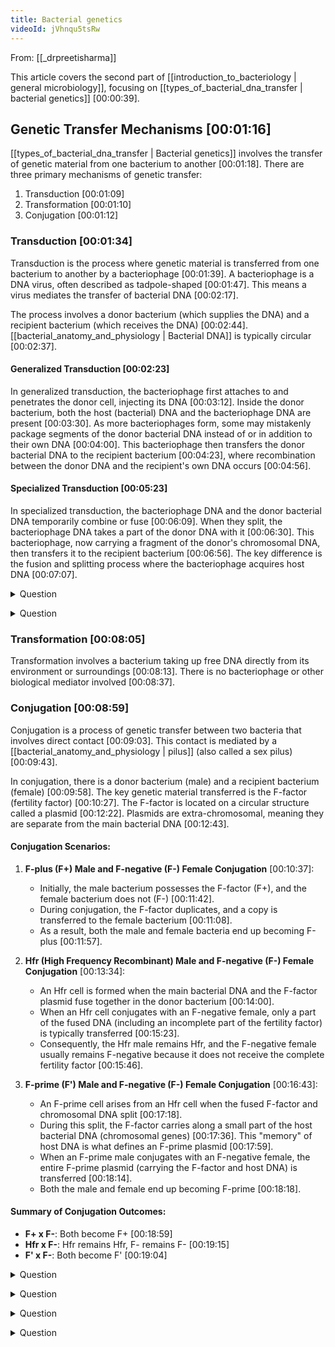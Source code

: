 ```yaml
---
title: Bacterial genetics
videoId: jVhnqu5tsRw
---
```


From: [[_drpreetisharma]] <br/> 

This article covers the second part of [[introduction_to_bacteriology | general microbiology]], focusing on [[types_of_bacterial_dna_transfer | bacterial genetics]] <a class="yt-timestamp" data-t="00:00:39">[00:00:39]</a>.

## Genetic Transfer Mechanisms <a class="yt-timestamp" data-t="00:01:16">[00:01:16]</a>

[[types_of_bacterial_dna_transfer | Bacterial genetics]] involves the transfer of genetic material from one bacterium to another <a class="yt-timestamp" data-t="00:01:18">[00:01:18]</a>. There are three primary mechanisms of genetic transfer:
1.  Transduction <a class="yt-timestamp" data-t="00:01:09">[00:01:09]</a>
2.  Transformation <a class="yt-timestamp" data-t="00:01:10">[00:01:10]</a>
3.  Conjugation <a class="yt-timestamp" data-t="00:01:12">[00:01:12]</a>

### Transduction <a class="yt-timestamp" data-t="00:01:34">[00:01:34]</a>

Transduction is the process where genetic material is transferred from one bacterium to another by a bacteriophage <a class="yt-timestamp" data-t="00:01:39">[00:01:39]</a>.
A bacteriophage is a DNA virus, often described as tadpole-shaped <a class="yt-timestamp" data-t="00:01:47">[00:01:47]</a>. This means a virus mediates the transfer of bacterial DNA <a class="yt-timestamp" data-t="00:02:17">[00:02:17]</a>.

The process involves a donor bacterium (which supplies the DNA) and a recipient bacterium (which receives the DNA) <a class="yt-timestamp" data-t="00:02:44">[00:02:44]</a>. [[bacterial_anatomy_and_physiology | Bacterial DNA]] is typically circular <a class="yt-timestamp" data-t="00:02:37">[00:02:37]</a>.

#### Generalized Transduction <a class="yt-timestamp" data-t="00:02:23">[00:02:23]</a>
In generalized transduction, the bacteriophage first attaches to and penetrates the donor cell, injecting its DNA <a class="yt-timestamp" data-t="00:03:12">[00:03:12]</a>. Inside the donor bacterium, both the host (bacterial) DNA and the bacteriophage DNA are present <a class="yt-timestamp" data-t="00:03:30">[00:03:30]</a>. As more bacteriophages form, some may mistakenly package segments of the donor bacterial DNA instead of or in addition to their own DNA <a class="yt-timestamp" data-t="00:04:00">[00:04:00]</a>. This bacteriophage then transfers the donor bacterial DNA to the recipient bacterium <a class="yt-timestamp" data-t="00:04:23">[00:04:23]</a>, where recombination between the donor DNA and the recipient's own DNA occurs <a class="yt-timestamp" data-t="00:04:56">[00:04:56]</a>.

#### Specialized Transduction <a class="yt-timestamp" data-t="00:05:23">[00:05:23]</a>
In specialized transduction, the bacteriophage DNA and the donor bacterial DNA temporarily combine or fuse <a class="yt-timestamp" data-t="00:06:09">[00:06:09]</a>. When they split, the bacteriophage DNA takes a part of the donor DNA with it <a class="yt-timestamp" data-t="00:06:30">[00:06:30]</a>. This bacteriophage, now carrying a fragment of the donor's chromosomal DNA, then transfers it to the recipient bacterium <a class="yt-timestamp" data-t="00:06:56">[00:06:56]</a>. The key difference is the fusion and splitting process where the bacteriophage acquires host DNA <a class="yt-timestamp" data-t="00:07:07">[00:07:07]</a>.

<p>
<details>
<summary>Question</summary>
<blockquote style="background-color: #f0f0f0; padding: 15px; border-radius: 5px;">
  <p>DNA transfer in a bacteria via a fudge is known as which of the following <a class="yt-timestamp" data-t="00:54:19">[00:54:19]</a> conjugation transduction transformation or translation <a class="yt-timestamp" data-t="00:54:23">[00:54:23]</a></p>
</blockquote>
<p>
<details>
<summary>Answer</summary>
Transduction <a class="yt-timestamp" data-t="00:20:18">[00:20:18]</a>
</details>
</p>
</details>
</p>

<p>
<details>
<summary>Question</summary>
<blockquote style="background-color: #f0f0f0; padding: 15px; border-radius: 5px;">
  <p>Transduction is defined as what <a class="yt-timestamp" data-t="00:28:30">[00:28:30]</a> bacterial medial viral recombination <a class="yt-timestamp" data-t="00:28:33">[00:28:33]</a> viral mediated viral recombination viral mediated bacterial recombination or <a class="yt-timestamp" data-t="00:28:39">[00:28:39]</a> bacterial mediated bacterial recombination <a class="yt-timestamp" data-t="00:28:41">[00:28:41]</a></p>
</blockquote>
<p>
<details>
<summary>Answer</summary>
Viral mediated bacterial recombination <a class="yt-timestamp" data-t="00:21:33">[00:21:33]</a>. The virus (bacteriophage) is the mediator, and the recombination occurs between bacteria <a class="yt-timestamp" data-t="00:21:26">[00:21:26]</a>.
</details>
</p>
</details>
</p>

### Transformation <a class="yt-timestamp" data-t="00:08:05">[00:08:05]</a>

Transformation involves a bacterium taking up free DNA directly from its environment or surroundings <a class="yt-timestamp" data-t="00:08:13">[00:08:13]</a>. There is no bacteriophage or other biological mediator involved <a class="yt-timestamp" data-t="00:08:37">[00:08:37]</a>.

### Conjugation <a class="yt-timestamp" data-t="00:08:59">[00:08:59]</a>

Conjugation is a process of genetic transfer between two bacteria that involves direct contact <a class="yt-timestamp" data-t="00:09:03">[00:09:03]</a>. This contact is mediated by a [[bacterial_anatomy_and_physiology | pilus]] (also called a sex pilus) <a class="yt-timestamp" data-t="00:09:43">[00:09:43]</a>.

In conjugation, there is a donor bacterium (male) and a recipient bacterium (female) <a class="yt-timestamp" data-t="00:09:58">[00:09:58]</a>. The key genetic material transferred is the F-factor (fertility factor) <a class="yt-timestamp" data-t="00:10:27">[00:10:27]</a>. The F-factor is located on a circular structure called a plasmid <a class="yt-timestamp" data-t="00:12:22">[00:12:22]</a>. Plasmids are extra-chromosomal, meaning they are separate from the main bacterial DNA <a class="yt-timestamp" data-t="00:12:43">[00:12:43]</a>.

#### Conjugation Scenarios:

1.  **F-plus (F+) Male and F-negative (F-) Female Conjugation** <a class="yt-timestamp" data-t="00:10:37">[00:10:37]</a>:
    *   Initially, the male bacterium possesses the F-factor (F+), and the female bacterium does not (F-) <a class="yt-timestamp" data-t="00:11:42">[00:11:42]</a>.
    *   During conjugation, the F-factor duplicates, and a copy is transferred to the female bacterium <a class="yt-timestamp" data-t="00:11:08">[00:11:08]</a>.
    *   As a result, both the male and female bacteria end up becoming F-plus <a class="yt-timestamp" data-t="00:11:57">[00:11:57]</a>.

2.  **Hfr (High Frequency Recombinant) Male and F-negative (F-) Female Conjugation** <a class="yt-timestamp" data-t="00:13:34">[00:13:34]</a>:
    *   An Hfr cell is formed when the main bacterial DNA and the F-factor plasmid fuse together in the donor bacterium <a class="yt-timestamp" data-t="00:14:00">[00:14:00]</a>.
    *   When an Hfr cell conjugates with an F-negative female, only a part of the fused DNA (including an incomplete part of the fertility factor) is typically transferred <a class="yt-timestamp" data-t="00:15:23">[00:15:23]</a>.
    *   Consequently, the Hfr male remains Hfr, and the F-negative female usually remains F-negative because it does not receive the complete fertility factor <a class="yt-timestamp" data-t="00:15:46">[00:15:46]</a>.

3.  **F-prime (F') Male and F-negative (F-) Female Conjugation** <a class="yt-timestamp" data-t="00:16:43">[00:16:43]</a>:
    *   An F-prime cell arises from an Hfr cell when the fused F-factor and chromosomal DNA split <a class="yt-timestamp" data-t="00:17:18">[00:17:18]</a>.
    *   During this split, the F-factor carries along a small part of the host bacterial DNA (chromosomal genes) <a class="yt-timestamp" data-t="00:17:36">[00:17:36]</a>. This "memory" of host DNA is what defines an F-prime plasmid <a class="yt-timestamp" data-t="00:17:59">[00:17:59]</a>.
    *   When an F-prime male conjugates with an F-negative female, the entire F-prime plasmid (carrying the F-factor and host DNA) is transferred <a class="yt-timestamp" data-t="00:18:14">[00:18:14]</a>.
    *   Both the male and female end up becoming F-prime <a class="yt-timestamp" data-t="00:18:18">[00:18:18]</a>.

#### Summary of Conjugation Outcomes:
*   **F+ x F-**: Both become F+ <a class="yt-timestamp" data-t="00:18:59">[00:18:59]</a>
*   **Hfr x F-**: Hfr remains Hfr, F- remains F- <a class="yt-timestamp" data-t="00:19:15">[00:19:15]</a>
*   **F' x F-**: Both become F' <a class="yt-timestamp" data-t="00:19:04">[00:19:04]</a>

<p>
<details>
<summary>Question</summary>
<blockquote style="background-color: #f0f0f0; padding: 15px; border-radius: 5px;">
  <p>the cell in which the f <a class="yt-timestamp" data-t="00:37:41">[00:37:41]</a> factor carries along with it some chromosomal <a class="yt-timestamp" data-t="00:37:44">[00:37:44]</a> carries along with it some chromosomal genes <a class="yt-timestamp" data-t="00:37:45">[00:37:45]</a> repeat repeat read again <a class="yt-timestamp" data-t="00:37:48">[00:37:48]</a> f factor carries along with it some <a class="yt-timestamp" data-t="00:37:51">[00:37:51]</a> chromosomal genes <a class="yt-timestamp" data-t="00:37:52">[00:37:52]</a></p>
</blockquote>
<p>
<details>
<summary>Answer</summary>
An F-prime cell <a class="yt-timestamp" data-t="00:23:07">[00:23:07]</a>.
</details>
</p>
</details>
</p>

<p>
<details>
<summary>Question</summary>
<blockquote style="background-color: #f0f0f0; padding: 15px; border-radius: 5px;">
  <p>f factor integrates with the bacterial <a class="yt-timestamp" data-t="00:23:23">[00:23:23]</a> chromosome to form what <a class="yt-timestamp" data-t="00:23:25">[00:23:25]</a></p>
</blockquote>
<p>
<details>
<summary>Answer</summary>
Hfr (High Frequency Recombinant) <a class="yt-timestamp" data-t="00:23:34">[00:23:34]</a>.
</details>
</p>
</details>
</p>

<p>
<details>
<summary>Question</summary>
<blockquote style="background-color: #f0f0f0; padding: 15px; border-radius: 5px;">
  <p>a bacterial cell <a class="yt-timestamp" data-t="00:23:48">[00:23:48]</a> in which the f plasmid is integrated <a class="yt-timestamp" data-t="00:23:51">[00:23:51]</a> with the chromosome <a class="yt-timestamp" data-t="00:23:53">[00:23:53]</a></p>
</blockquote>
<p>
<details>
<summary>Answer</summary>
High Frequency Recombinant (Hfr) <a class="yt-timestamp" data-t="00:24:03">[00:24:03]</a>.
</details>
</p>
</details>
</p>

<p>
<details>
<summary>Question</summary>
<blockquote style="background-color: #f0f0f0; padding: 15px; border-radius: 5px;">
  <p>fertility factor possessing chromosomal <a class="yt-timestamp" data-t="00:24:14">[00:24:14]</a> fertility factor possessing chromosomal genes is known as <a class="yt-timestamp" data-t="00:24:16">[00:24:16]</a></p>
</blockquote>
<p>
<details>
<summary>Answer</summary>
F-prime <a class="yt-timestamp" data-t="00:24:29">[00:24:29]</a>.
</details>
</p>
</details>
</p>
